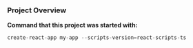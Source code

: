 ### Project Overview

**Command that this project was started with:**  
```javascript
create-react-app my-app --scripts-version=react-scripts-ts
```

